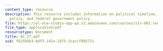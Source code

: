 ```yaml
---
content_type: resource
description: This resource includes information on political timeline, government
  policy, and federal government policy.
file: https://ol-ocw-studio-app-qa.s3.amazonaws.com/courses/sts-001-technology-in-american-history-spring-2006/f625b9e38df5142a2d753caccf902721_02_27.pdf
file_type: application/pdf
resourcetype: Document
title: 02_27.pdf
uid: f625b9e3-8df5-142a-2d75-3caccf902721
---
```

